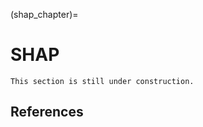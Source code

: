 (shap_chapter)=
# SHAP

```{warning}
This section is still under construction.
```

## References

```{footbibliography}
```